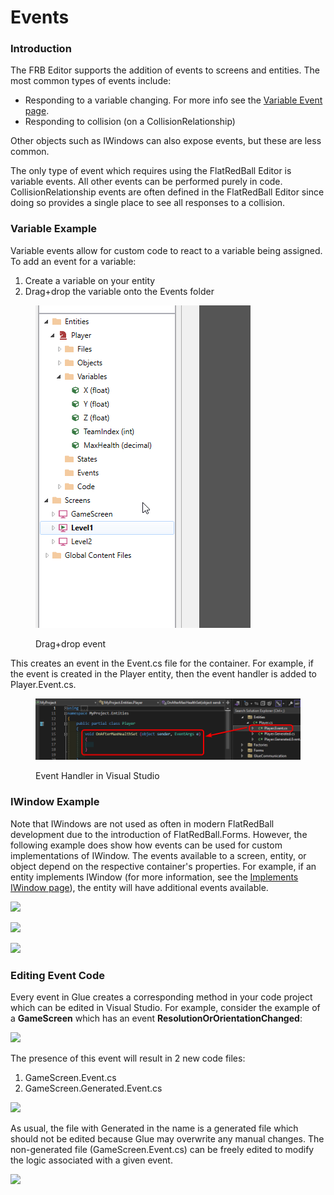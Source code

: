# Events

### Introduction

The FRB Editor supports the addition of events to screens and entities. The most common types of events include:

* Responding to a variable changing. For more info see the [Variable Event page](../variables/glue-reference-createsevent.md).
* Responding to collision (on a CollisionRelationship)

Other objects such as IWindows can also expose events, but these are less common.

The only type of event which requires using the FlatRedBall Editor is variable events. All other events can be performed purely in code. CollisionRelationship events are often defined in the FlatRedBall Editor since doing so provides a single place to see all responses to a collision.

### Variable Example

Variable events allow for custom code to react to a variable being assigned. To add an event for a variable:

1. Create a variable on your entity
2. Drag+drop the variable onto the Events folder

<figure><img src="../../.gitbook/assets/21_09 36 56.gif" alt=""><figcaption><p>Drag+drop event</p></figcaption></figure>

This creates an event in the Event.cs file for the container. For example, if the event is created in the Player entity, then the event handler is added to Player.Event.cs.

<figure><img src="../../.gitbook/assets/image (183).png" alt=""><figcaption><p>Event Handler in Visual Studio</p></figcaption></figure>

### IWindow Example

Note that IWindows are not used as often in modern FlatRedBall development due to the introduction of FlatRedBall.Forms. However, the following example does show how events can be used for custom implementations of IWindow. The events available to a screen, entity, or object depend on the respective container's properties. For example, if an entity implements IWindow (for more information, see the [Implements IWindow page](../../documentation/tools/glue-reference/entities/glue-reference-implements-iwindow.md)), the entity will have additional events available.

![](../../.gitbook/assets/2017-01-img\_58786a3627e38.png)

![](../../.gitbook/assets/2017-01-img\_58786b063be83.png)

![](../../.gitbook/assets/2017-01-img\_58786aaa970d7.png)

### Editing Event Code

Every event in Glue creates a corresponding method in your code project which can be edited in Visual Studio. For example, consider the example of a **GameScreen** which has an event **ResolutionOrOrientationChanged**:

![](../../.gitbook/assets/2019-05-img\_5cdd690195452.png)

The presence of this event will result in 2 new code files:

1. GameScreen.Event.cs
2. GameScreen.Generated.Event.cs

![](../../.gitbook/assets/2019-05-img\_5cdd696141dcb.png)

As usual, the file with Generated in the name is a generated file which should not be edited because Glue may overwrite any manual changes. The non-generated file (GameScreen.Event.cs) can be freely edited to modify the logic associated with a given event.

![](../../.gitbook/assets/2019-05-img\_5cdd6a103d870.png)
